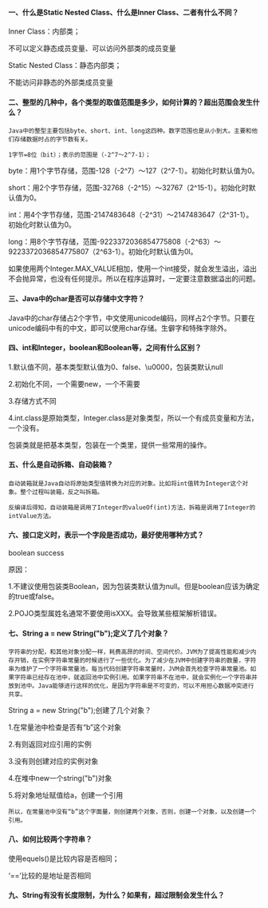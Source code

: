 #### 一、什么是Static Nested Class、什么是Inner Class、二者有什么不同？

Inner Class：内部类；

不可以定义静态成员变量、可以访问外部类的成员变量

Static Nested Class：静态内部类；

不能访问非静态的外部类成员变量

#### 二、整型的几种中，各个类型的取值范围是多少，如何计算的？超出范围会发生什么？

	Java中的整型主要包括byte、short、int、long这四种。数字范围也是从小到大。主要和他们存储数据时占的字节数有关。

	1字节=8位（bit）；表示的范围是（-2^7～2^7-1）；

byte：用1个字节存储，范围-128（-2^7）～127（2^7-1）。初始化时默认值为0。

short：用2个字节存储，范围-32768（-2^15）～32767（2^15-1）。初始化时默认值为0。

int：用4个字节存储，范围-2147483648（-2^31）～2147483647（2^31-1）。初始化时默认值为0。

long：用8个字节存储，范围-9223372036854775808（-2^63）～9223372036854775807（2^63-1）。初始化时默认值为0l。

如果使用两个Integer.MAX_VALUE相加，使用一个int接受，就会发生溢出，溢出不会抛异常，也没有任何提示。所以在程序运算时，一定要注意数据溢出的问题。

#### 三、Java中的char是否可以存储中文字符？

Java中的char存储占2个字节，中文使用unicode编码，同样占2个字节。只要在unicode编码中有的中文，即可以使用char存储。生僻字和特殊字除外。

#### 四、int和Integer，boolean和Boolean等，之间有什么区别？

1.默认值不同，基本类型默认值为0、false、\u0000，包装类默认null

2.初始化不同，一个需要new，一个不需要

3.存储方式不同

4.int.class是原始类型，Integer.class是对象类型，所以一个有成员变量和方法，一个没有。

包装类就是把基本类型，包装在一个类里，提供一些常用的操作。

#### 五、什么是自动拆箱、自动装箱？

	自动装箱就是Java自动将原始类型值转换为对应的对象。比如将int值转为Integer这个对象。整个过程叫装箱，反之叫拆箱。

	反编译后得知，自动装箱是调用了Integer的valueOf(int)方法，拆箱是调用了Integer的intValue方法。

#### 六、接口定义时，表示一个字段是否成功，最好使用哪种方式？

boolean success

原因：

1.不建议使用包装类Boolean，因为包装类默认值为null。但是boolean应该为确定的true或false。

2.POJO类型属姓名通常不要使用isXXX。会导致某些框架解析错误。

#### 七、String a = new String("b");定义了几个对象？

	字符串的分配，和其他对象分配一样，耗费高昂的时间、空间代价。JVM为了提高性能和减少内存开销，在实例字符串常量的时候进行了一些优化。为了减少在JVM中创建字符串的数量，字符串为维护了一个字符串常量池，每当代码创建字符串常量时，JVM会首先检查字符串常量池。如果字符串已经存在池中，就返回池中实例引用。如果字符串不在池中，就会实例化一个字符串并放到池中。Java能够进行这样的优化，是因为字符串是不可变的，可以不用担心数据冲突进行共享。

String a = new String("b");创建了几个对象？

1.在常量池中检查是否有“b”这个对象

2.有则返回对应引用的实例

3.没有则创建对应的实例对象

4.在堆中new一个string("b")对象

5.将对象地址赋值给a，创建一个引用

	所以，在常量池中没有“b”这个字面量，则创建两个对象，否则，创建一个对象，以及创建一个引用。

#### 八、如何比较两个字符串？

使用equels()是比较内容是否相同；

‘==’比较的是地址是否相同

#### 九、String有没有长度限制，为什么？如果有，超过限制会发生什么？

